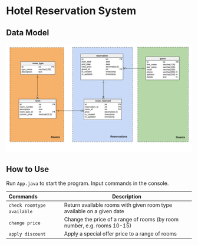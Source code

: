 # Hotel Reservation System

## Data Model

<img src="doc/data_model_diagram.svg">

## How to Use

Run `App.java` to start the program. Input commands in the console.

| Commands                     | Description                                                             |
| :--------------------------- | ----------------------------------------------------------------------- |
| `check roomtype available` | Return available rooms with given room type available on a given date   |
| `change price`             | Change the price of a range of rooms (by room number, e.g. rooms 10-15) |
| `apply discount`           | Apply a special offer price to a range of rooms                         |
